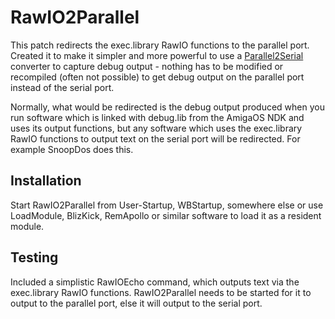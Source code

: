# RawIO2Parallel
This patch redirects the exec.library RawIO functions to the parallel port.
Created it to make it simpler and more powerful to use a [Parallel2Serial](https://github.com/patrikaxelsson/Parallel2Serial)
converter to capture debug output - nothing has to be modified or recompiled
(often not possible) to get debug output on the parallel port instead of the
serial port.

Normally, what would be redirected is the debug output produced when you run
software which is linked with debug.lib from the AmigaOS NDK and uses its
output functions, but any software which uses the exec.library RawIO
functions to output text on the serial port will be redirected. For example
SnoopDos does this.


## Installation

Start RawIO2Parallel from User-Startup, WBStartup, somewhere else or use
LoadModule, BlizKick, RemApollo or similar software to load it as a
resident module.


## Testing

Included a simplistic RawIOEcho command, which outputs text via the
exec.library RawIO functions. RawIO2Parallel needs to be started for it to
output to the parallel port, else it will output to the serial port.

